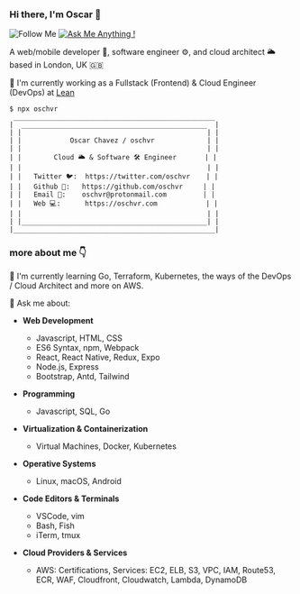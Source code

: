 ### Hi there, I'm Oscar 👋

![Follow Me](https://img.shields.io/twitter/follow/oschvr?style=social) [![Ask Me Anything !](https://img.shields.io/badge/Ask%20me-anything-1abc9c.svg)](https://gitHub.com/oschvr/ama)

A web/mobile developer 📱, software engineer ⚙️, and cloud architect 🌥 based in London, UK 🇬🇧

🔭 I'm currently working as a Fullstack (Frontend) & Cloud Engineer (DevOps) at [Lean](https://leantech.me)

```
$ npx oschvr
 __________________________________________________
|  ______________________________________________  |
| |                                              | |
| |            Oscar Chavez / oschvr             | |
| |                                              | |
| |        Cloud 🌥 & Software 🛠 Engineer       | |
| |                                              | |
| |   Twitter 🐦:  https://twitter.com/oschvr    | |
| |   Github 🐙:   https://github.com/oschvr     | |
| |   Email 📧:    oschvr@protonmail.com         | |
| |   Web 💻:      https://oschvr.com            | |
| |                                              | |
| |______________________________________________| |
|__________________________________________________|

```
### more about me 👇

🌱 I'm currently learning Go, Terraform, Kubernetes, the ways of the DevOps / Cloud Architect and more on AWS.

🤔 Ask me about: 

- **Web Development**
	- Javascript, HTML, CSS
	- ES6 Syntax, npm, Webpack
	- React, React Native, Redux, Expo
	- Node.js, Express 
	- Bootstrap, Antd, Tailwind

- **Programming**
	- Javascript, SQL, Go
	
- **Virtualization & Containerization**
	- Virtual Machines, Docker, Kubernetes

- **Operative Systems**
	- Linux, macOS, Android
	
- **Code Editors & Terminals**
	- VSCode, vim
	- Bash, Fish
	- iTerm, tmux
	
- **Cloud Providers & Services**
	- AWS: Certifications, Services: EC2, ELB, S3, VPC, IAM, Route53, ECR, WAF, Cloudfront, Cloudwatch, Lambda, DynamoDB



